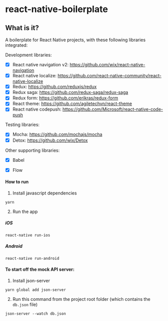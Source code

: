 # react-native-boilerplate

## What is it?
A boilerplate for React Native projects, with these following libraries integrated:

Development libraries: 
- [x] React native navigation v2: https://github.com/wix/react-native-navigation
- [x] React native localize: https://github.com/react-native-community/react-native-localize
- [x] Redux: https://github.com/reduxjs/redux
- [x] Redux saga: https://github.com/redux-saga/redux-saga
- [x] Redux form: https://github.com/erikras/redux-form
- [x] React theme: https://github.com/agiletechvn/react-theme
- [x] React native codepush: https://github.com/Microsoft/react-native-code-push

Testing libraries:
- [x] Mocha: https://github.com/mochajs/mocha
- [x] Detox: https://github.com/wix/Detox

Other supporting libraries: 
- [x] Babel
- [x] Flow 



#### How to run
1. Install javascript dependencies
```
yarn
```
2. Run the app
##### iOS
```
react-native run-ios
```
##### Android
```
react-native run-android
```

#### To start off the mock API server:
1. Install json-server
```
yarn global add json-server
```
2. Run this command from the project root folder (which contains the `db.json` file)
```
json-server --watch db.json
```
